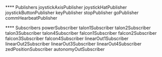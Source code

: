 
**** Publishers
	 joystickAxisPublisher
	 joystickHatPublisher
	 joystickButtonPublisher
	 keyPublisher
	 stopPublisher
	 goPublisher
	 commHearbeatPublisher
	 
 **** Subscribers
	 powerSubscriber
	 talon1Subscriber
	 talon2Subscriber
	 talon3Subscriber
	 talon4Subscriber
	 falcon1Subscriber
	 falcon2Subscriber
	 falcon3Subscriber
	 falcon4Subscriber
	 linearOut1Subscriber
	 linearOut2Subscriber
	 linearOut3Subscriber
	 linearOut4Subscriber
	 zedPositionSubscriber
	 autonomyOutSubscriber